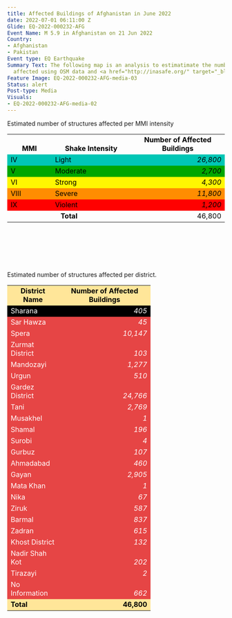 ```yaml
---
title: Affected Buildings of Afghanistan in June 2022
date: 2022-07-01 06:11:00 Z
Glide: EQ-2022-000232-AFG
Event Name: M 5.9 in Afghanistan on 21 Jun 2022
Country:
- Afghanistan
- Pakistan
Event type: EQ Earthquake
Summary Text: The following map is an analysis to estimatimate the number of structures
  affected using OSM data and <a href="http://inasafe.org/" target="_blank">InaSafe</a>.
Feature Image: EQ-2022-000232-AFG-media-03
Status: alert
Post-type: Media
Visuals:
- EQ-2022-000232-AFG-media-02
---
```


Estimated number of structures affected per MMI intensity

<table border="0" cellspacing="0"><colgroup width="119"></colgroup> <colgroup width="213"></colgroup> <colgroup width="258"></colgroup>
<tbody>
<tr>
<td align="center" valign="bottom" height="19"><strong><span style="color: #000000;">MMI</span></strong></td>
<td align="center" valign="bottom"><strong><span style="color: #000000;">Shake Intensity</span></strong></td>
<td align="center" valign="bottom"><strong><span style="color: #000000;">Number of Affected Buildings</span></strong></td>
</tr>
<tr>
<td align="left" valign="bottom" bgcolor="#00C6B5" height="19"><span style="color: #000000;">IV</span></td>
<td align="left" valign="bottom" bgcolor="#00C6B5"><span style="color: #000000;">Light</span></td>
<td align="right" valign="bottom" bgcolor="#00C6B5"><em><span style="color: #000000;">26,800</span></em></td>
</tr>
<tr>
<td align="left" valign="bottom" bgcolor="#00A600" height="19"><span style="color: #000000;">V</span></td>
<td align="left" valign="bottom" bgcolor="#00A600"><span style="color: #000000;">Moderate</span></td>
<td align="right" valign="bottom" bgcolor="#00A600"><em><span style="color: #000000;">2,700</span></em></td>
</tr>
<tr>
<td align="left" valign="bottom" bgcolor="#FFF701" height="19"><span style="color: #000000;">VI</span></td>
<td align="left" valign="bottom" bgcolor="#FFF701"><span style="color: #000000;">Strong</span></td>
<td align="right" valign="bottom" bgcolor="#FFF701"><em><span style="color: #000000;">4,300</span></em></td>
</tr>
<tr>
<td align="left" valign="bottom" bgcolor="#FF8D01" height="19"><span style="color: #000000;">VIII</span></td>
<td align="left" valign="bottom" bgcolor="#FF8D01"><span style="color: #000000;">Severe</span></td>
<td align="right" valign="bottom" bgcolor="#FF8D01"><em><span style="color: #000000;">11,800</span></em></td>
</tr>
<tr>
<td align="left" valign="bottom" bgcolor="#FF0101" height="19"><span style="color: #000000;">IX</span></td>
<td align="left" valign="bottom" bgcolor="#FF0101"><span style="color: #000000;">Violent</span></td>
<td align="right" valign="bottom" bgcolor="#FF0101"><em><span style="color: #000000;">1,200</span></em></td>
</tr>
<tr>
<td colspan="2" align="center" valign="bottom" height="19"><strong><span style="color: #000000;">Total</span></strong></td>
<td align="right" valign="bottom"><span style="color: #000000;">46,800</span></td>
</tr>
</tbody>
</table>
<p>&nbsp;</p>
 <br>
 <br>
 <br>

Estimated number of structures affected per district.

<table border="0" cellspacing="0"><colgroup width="119"></colgroup> <colgroup width="213"></colgroup>
<tbody>
<tr>
<td align="center" valign="bottom" bgcolor="#FFE699" height="19"><strong><span style="color: #000000;">District Name</span></strong></td>
<td align="center" valign="bottom" bgcolor="#FFE699"><strong><span style="color: #000000;">Number of Affected Buildings</span></strong></td>
</tr>
<tr>
<td align="left" valign="bottom" bgcolor="#000000" height="19"><span style="color: #ffffff;">Sharana</span></td>
<td align="right" valign="bottom" bgcolor="#000000"><em><span style="color: #ffffff;">405</span></em></td>
</tr>
<tr>
<td align="left" valign="bottom" bgcolor="#E64545" height="19"><span style="color: #ffffff;">Sar Hawza</span></td>
<td align="right" valign="bottom" bgcolor="#E64545"><em><span style="color: #ffffff;">45</span></em></td>
</tr>
<tr>
<td align="left" valign="bottom" bgcolor="#E64545" height="19"><span style="color: #ffffff;">Spera</span></td>
<td align="right" valign="bottom" bgcolor="#E64545"><em><span style="color: #ffffff;">10,147</span></em></td>
</tr>
<tr>
<td align="left" valign="bottom" bgcolor="#E64545" height="19"><span style="color: #ffffff;">Zurmat District</span></td>
<td align="right" valign="bottom" bgcolor="#E64545"><em><span style="color: #ffffff;">103</span></em></td>
</tr>
<tr>
<td align="left" valign="bottom" bgcolor="#E64545" height="19"><span style="color: #ffffff;">Mandozayi</span></td>
<td align="right" valign="bottom" bgcolor="#E64545"><em><span style="color: #ffffff;">1,277</span></em></td>
</tr>
<tr>
<td align="left" valign="bottom" bgcolor="#E64545" height="19"><span style="color: #ffffff;">Urgun</span></td>
<td align="right" valign="bottom" bgcolor="#E64545"><em><span style="color: #ffffff;">510</span></em></td>
</tr>
<tr>
<td align="left" valign="bottom" bgcolor="#E64545" height="19"><span style="color: #ffffff;">Gardez District</span></td>
<td align="right" valign="bottom" bgcolor="#E64545"><em><span style="color: #ffffff;">24,766</span></em></td>
</tr>
<tr>
<td align="left" valign="bottom" bgcolor="#E64545" height="19"><span style="color: #ffffff;">Tani</span></td>
<td align="right" valign="bottom" bgcolor="#E64545"><em><span style="color: #ffffff;">2,769</span></em></td>
</tr>
<tr>
<td align="left" valign="bottom" bgcolor="#E64545" height="19"><span style="color: #ffffff;">Musakhel</span></td>
<td align="right" valign="bottom" bgcolor="#E64545"><em><span style="color: #ffffff;">1</span></em></td>
</tr>
<tr>
<td align="left" valign="bottom" bgcolor="#E64545" height="19"><span style="color: #ffffff;">Shamal</span></td>
<td align="right" valign="bottom" bgcolor="#E64545"><em><span style="color: #ffffff;">196</span></em></td>
</tr>
<tr>
<td align="left" valign="bottom" bgcolor="#E64545" height="19"><span style="color: #ffffff;">Surobi</span></td>
<td align="right" valign="bottom" bgcolor="#E64545"><em><span style="color: #ffffff;">4</span></em></td>
</tr>
<tr>
<td align="left" valign="bottom" bgcolor="#E64545" height="19"><span style="color: #ffffff;">Gurbuz</span></td>
<td align="right" valign="bottom" bgcolor="#E64545"><em><span style="color: #ffffff;">107</span></em></td>
</tr>
<tr>
<td align="left" valign="bottom" bgcolor="#E64545" height="19"><span style="color: #ffffff;">Ahmadabad</span></td>
<td align="right" valign="bottom" bgcolor="#E64545"><em><span style="color: #ffffff;">460</span></em></td>
</tr>
<tr>
<td align="left" valign="bottom" bgcolor="#E64545" height="19"><span style="color: #ffffff;">Gayan</span></td>
<td align="right" valign="bottom" bgcolor="#E64545"><em><span style="color: #ffffff;">2,905</span></em></td>
</tr>
<tr>
<td align="left" valign="bottom" bgcolor="#E64545" height="19"><span style="color: #ffffff;">Mata Khan</span></td>
<td align="right" valign="bottom" bgcolor="#E64545"><em><span style="color: #ffffff;">1</span></em></td>
</tr>
<tr>
<td align="left" valign="bottom" bgcolor="#E64545" height="19"><span style="color: #ffffff;">Nika</span></td>
<td align="right" valign="bottom" bgcolor="#E64545"><em><span style="color: #ffffff;">67</span></em></td>
</tr>
<tr>
<td align="left" valign="bottom" bgcolor="#E64545" height="19"><span style="color: #ffffff;">Ziruk</span></td>
<td align="right" valign="bottom" bgcolor="#E64545"><em><span style="color: #ffffff;">587</span></em></td>
</tr>
<tr>
<td align="left" valign="bottom" bgcolor="#E64545" height="19"><span style="color: #ffffff;">Barmal</span></td>
<td align="right" valign="bottom" bgcolor="#E64545"><em><span style="color: #ffffff;">837</span></em></td>
</tr>
<tr>
<td align="left" valign="bottom" bgcolor="#E64545" height="19"><span style="color: #ffffff;">Zadran</span></td>
<td align="right" valign="bottom" bgcolor="#E64545"><em><span style="color: #ffffff;">615</span></em></td>
</tr>
<tr>
<td align="left" valign="bottom" bgcolor="#E64545" height="19"><span style="color: #ffffff;">Khost District</span></td>
<td align="right" valign="bottom" bgcolor="#E64545"><em><span style="color: #ffffff;">132</span></em></td>
</tr>
<tr>
<td align="left" valign="bottom" bgcolor="#E64545" height="19"><span style="color: #ffffff;">Nadir Shah Kot</span></td>
<td align="right" valign="bottom" bgcolor="#E64545"><em><span style="color: #ffffff;">202</span></em></td>
</tr>
<tr>
<td align="left" valign="bottom" bgcolor="#E64545" height="19"><span style="color: #ffffff;">Tirazayi</span></td>
<td align="right" valign="bottom" bgcolor="#E64545"><em><span style="color: #ffffff;">2</span></em></td>
</tr>
<tr>
<td align="left" valign="bottom" bgcolor="#E64545" height="19"><span style="color: #ffffff;">No Information</span></td>
<td align="right" valign="bottom" bgcolor="#E64545"><em><span style="color: #ffffff;">662</span></em></td>
</tr>
<tr>
<td align="left" valign="bottom" bgcolor="#FFE699" height="19"><strong><span style="color: #000000;">Total</span></strong></td>
<td align="right" valign="bottom" bgcolor="#FFE699"><strong><span style="color: #000000;">46,800</span></strong></td>
</tr>
</tbody>
</table>